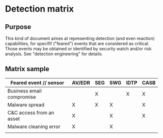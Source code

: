 # Detection matrix

## Purpose

This kind of document aimes at representing detection (and even reaction) capabilities, for specifif ("feared") events that are considered as critical. Those events may be obtained or identified by security watch and/or risk analysis. See "detection engineering" for details.

## Matrix sample


| Feared event // sensor | AV/EDR | SEG  | SWG  | IDTP | CASB |
| ---- | ---- | ---- | ---- | ---- | ---- |
| Business email compromise |      |   X   |      |   X   |   X   |
| Malware spread |   X   |   X   |   X   |      |   X   |
| C&C access from an asset |   X   |      |   X   |      |   X   |
| Malware cleaning error  |   X   |      |   X   |      |      |
|      |      |      |      |      |      |

